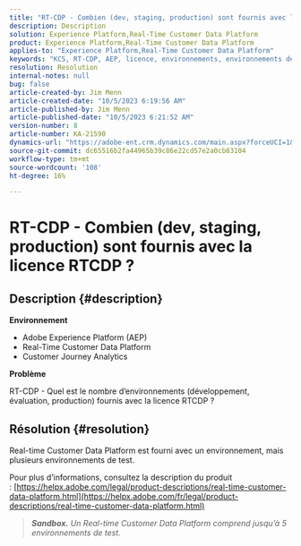 ```yaml
---
title: "RT-CDP - Combien (dev, staging, production) sont fournis avec la licence RTCDP ?"
description: Description
solution: Experience Platform,Real-Time Customer Data Platform
product: Experience Platform,Real-Time Customer Data Platform
applies-to: "Experience Platform,Real-Time Customer Data Platform"
keywords: "KCS, RT-CDP, AEP, licence, environnements, environnements de test, configuration, Customer Journey Analytics, développement, évaluation, production, Adobe Experience Platform"
resolution: Resolution
internal-notes: null
bug: false
article-created-by: Jim Menn
article-created-date: "10/5/2023 6:19:56 AM"
article-published-by: Jim Menn
article-published-date: "10/5/2023 6:21:52 AM"
version-number: 8
article-number: KA-21590
dynamics-url: "https://adobe-ent.crm.dynamics.com/main.aspx?forceUCI=1&pagetype=entityrecord&etn=knowledgearticle&id=10716b2f-4763-ee11-be6e-6045bd006268"
source-git-commit: dc65516b2fa44965b39c86e22cd57e2a0cb83104
workflow-type: tm+mt
source-wordcount: '108'
ht-degree: 16%

---
```


# RT-CDP - Combien (dev, staging, production) sont fournis avec la licence RTCDP ?

## Description {#description}


<b>Environnement</b>

- Adobe Experience Platform (AEP)
- Real-Time Customer Data Platform
- Customer Journey Analytics




<b>Problème</b>

RT-CDP - Quel est le nombre d’environnements (développement, évaluation, production) fournis avec la licence RTCDP ?


## Résolution {#resolution}


Real-time Customer Data Platform est fourni avec un environnement, mais plusieurs environnements de test.

Pour plus d’informations, consultez la description du produit : [https://helpx.adobe.com/legal/product-descriptions/real-time-customer-data-platform.html](https://helpx.adobe.com/fr/legal/product-descriptions/real-time-customer-data-platform.html)


> <b>*Sandbox.</b> Un Real-time Customer Data Platform comprend jusqu’à 5 environnements de test.*

